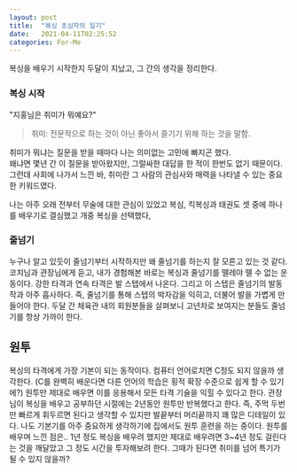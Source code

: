 ```yaml
---
layout: post
title:  "복싱 초심자의 일기"
date:   2021-04-11T02:25:52
categories: For-Me
---
```


복싱을 배우기 시작한지 두달이 지났고, 그 간의 생각을 정리한다.

### 복싱 시작

"지홍님은 취미가 뭐예요?"   
> 취미: 전문적으로 하는 것이 아닌 좋아서 즐기기 위해 하는 것을 말함.   

취미가 뭐냐는 질문을 받을 때마다 나는 의미없는 고민에 빠지곤 했다.   
왜냐면 몇년 간 이 질문을 받아왔지만, 그럴싸한 대답을 한 적이 한번도 없기 때문이다.  
그런데 사회에 나가서 느낀 바, 취미란 그 사람의 관심사와 매력을 나타낼 수 있는 중요한 키워드였다.

나는 아주 오래 전부터 무술에 대한 관심이 있었고 복심, 킥복싱과 태권도 셋 중에 하나를 배우기로 결심했고 개중 복싱을 선택했다,

### 줄넘기
누구나 알고 있듯이 줄넘기부터 시작하지만 왜 줄넘기를 하는지 잘 모른고 있는 것 같다.
코치님과 관장님에게 듣고, 내가 경험해본 바로는 복싱과 줄넘기를 뗄레야 뗄 수 없는 운동이다.
강한 타격과 연속 타격은 발 스텝에서 나온다. 그리고 이 스텝은 줄넘기의 발동작과 아주 흡사하다.
즉, 줄넘기를 통해 스텝의 박자감을 익히고, 더불어 발을 가볍게 만들어야 한다.
두달 간 체육관 내의 회원분들을 살펴보니 고년차로 보여지는 분들도 줄넘기를 항상 가까이 한다.

## 원투
복싱의 타격에게 가장 기본이 되는 동작이다. 컴퓨터 언어로치면 C정도 되지 않을까 생각한다. (C를 완벽히 배운다면 다른 언어의 학습은 횡적 확장 수준으로 쉽게 할 수 있기에?)
원투만 제대로 배우면 이를 응용해서 모든 타격 기술을 익힐 수 있다고 한다. 관장님이 복싱을 배우고 공부하던 시절에는 2년동안 원투만 반복했다고 한다.
즉, 주먹 두번만 빠르게 휘두르면 된다고 생각할 수 있지만 발끝부터 머리끝까지 꽤 많은 디테일이 있다.
나도 기본기를 아주 중요하게 생각하기에 집에서도 원투 훈련을 하는 중이다. 
원투를 배우며 느낀 점은.. 1년 정도 복싱을 배우려 했지만 제대로 배우려면 3~4년 정도 걸린다는 것을 깨달았고 그 정도 시간을 투자해보려 한다.
그때가 된다면 취미를 넘어 특기가 될 수 있지 않을까?



